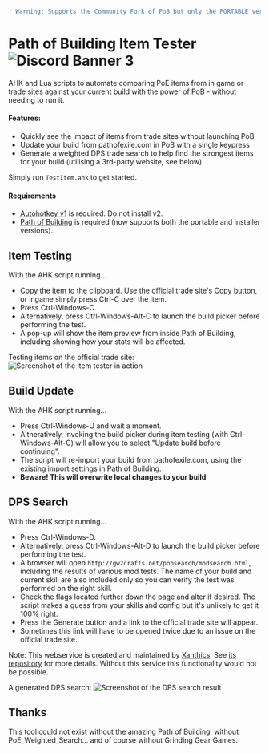 ```diff
! Warning: Supports the Community Fork of PoB but only the PORTABLE version until we find a workaround!
```

# Path of Building Item Tester ![Discord Banner 3](https://discordapp.com/api/guilds/520831275393613824/widget.png?style=shield)
AHK and Lua scripts to automate comparing PoE items from in game or trade sites against your current build with the power of PoB - without needing to run it.

#### Features:
* Quickly see the impact of items from trade sites without launching PoB
* Update your build from pathofexile.com in PoB with a single keypress
* Generate a weighted DPS trade search to help find the strongest items for your build (utilising a 3rd-party website, see below)

Simply run `TestItem.ahk` to get started.

#### Requirements
* [Autohotkey v1](https://www.autohotkey.com/) is required. Do not install v2.
* [Path of Building](https://github.com/Openarl/PathOfBuilding) is required (now supports both the portable and installer versions).

## Item Testing
With the AHK script running...
* Copy the item to the clipboard. Use the official trade site's Copy button, or ingame simply press Ctrl-C over the item.
* Press Ctrl-Windows-C.
* Alternatively, press Ctrl-Windows-Alt-C to launch the build picker before performing the test.
* A pop-up will show the item preview from inside Path of Building, including showing how your stats will be affected.

Testing items on the official trade site:
![Screenshot of the item tester in action](https://raw.githubusercontent.com/VolatilePulse/PoB-Item-Tester/master/imgs/sshot-tester.png)

## Build Update
With the AHK script running...
* Press Ctrl-Windows-U and wait a moment.
* Altneratively, invoking the build picker during item testing (with Ctrl-Windows-Alt-C) will allow you to select "Update build before continuing".
* The script will re-import your build from pathofexile.com, using the existing import settings in Path of Building.
* **Beware! This will overwrite local changes to your build**

## DPS Search
With the AHK script running...
* Press Ctrl-Windows-D.
* Alternatively, press Ctrl-Windows-Alt-D to launch the build picker before performing the test.
* A browser will open `http://gw2crafts.net/pobsearch/modsearch.html`, including the results of various mod tests. The name of your build and current skill are also included only so you can verify the test was performed on the right skill.
* Check the flags located further down the page and alter if desired. The script makes a guess from your skills and config but it's unlikely to get it 100% right.
* Press the Generate button and a link to the official trade site will appear.
* Sometimes this link will have to be opened twice due to an issue on the official trade site.

Note: This webservice is created and maintained by [Xanthics](https://github.com/xanthics). See [its repository](https://github.com/xanthics/PoE_Weighted_Search) for more details.
Without this service this functionality would not be possible.

A generated DPS search:
![Screenshot of the DPS search result](https://raw.githubusercontent.com/VolatilePulse/PoB-Item-Tester/master/imgs/sshot-dps.png)

## Thanks
This tool could not exist without the amazing Path of Building, without PoE_Weighted_Search... and of course without Grinding Gear Games.
